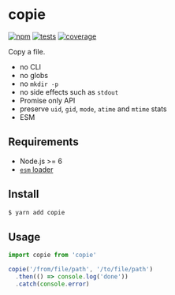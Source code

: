 # copie

[![npm](https://img.shields.io/npm/v/copie.svg?style=flat-square)](https://www.npmjs.com/package/copie) [![tests](https://img.shields.io/travis/deepsweet/copie/master.svg?label=tests&style=flat-square)](https://travis-ci.org/deepsweet/copie) [![coverage](https://img.shields.io/codecov/c/github/deepsweet/copie.svg?style=flat-square)](https://codecov.io/github/deepsweet/copie)

Copy a file.

* no CLI
* no globs
* no `mkdir -p`
* no side effects such as `stdout`
* Promise only API
* preserve `uid`, `gid`, `mode`, `atime` and `mtime` stats
* ESM

## Requirements

* Node.js >= 6
* [`esm` loader](https://github.com/standard-things/esm)

## Install

```sh
$ yarn add copie
```

## Usage

```js
import copie from 'copie'

copie('/from/file/path', '/to/file/path')
  .then(() => console.log('done'))
  .catch(console.error)
```
